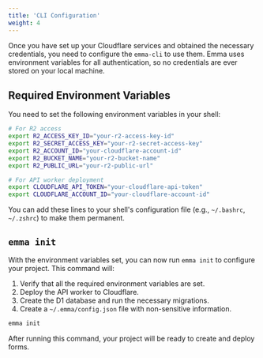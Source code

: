 ```yaml
---
title: 'CLI Configuration'
weight: 4
---
```


Once you have set up your Cloudflare services and obtained the necessary credentials, you need to configure the `emma-cli` to use them. Emma uses environment variables for all authentication, so no credentials are ever stored on your local machine.

## Required Environment Variables

You need to set the following environment variables in your shell:

```bash
# For R2 access
export R2_ACCESS_KEY_ID="your-r2-access-key-id"
export R2_SECRET_ACCESS_KEY="your-r2-secret-access-key"
export R2_ACCOUNT_ID="your-cloudflare-account-id"
export R2_BUCKET_NAME="your-r2-bucket-name"
export R2_PUBLIC_URL="your-r2-public-url"

# For API worker deployment
export CLOUDFLARE_API_TOKEN="your-cloudflare-api-token"
export CLOUDFLARE_ACCOUNT_ID="your-cloudflare-account-id"
```

You can add these lines to your shell's configuration file (e.g., `~/.bashrc`, `~/.zshrc`) to make them permanent.

## `emma init`

With the environment variables set, you can now run `emma init` to configure your project. This command will:

1.  Verify that all the required environment variables are set.
2.  Deploy the API worker to Cloudflare.
3.  Create the D1 database and run the necessary migrations.
4.  Create a `~/.emma/config.json` file with non-sensitive information.

```bash
emma init
```

After running this command, your project will be ready to create and deploy forms.
